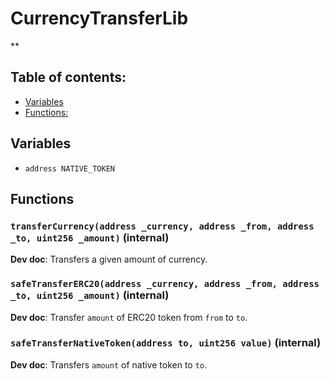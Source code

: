 # CurrencyTransferLib
**


## Table of contents:
- [Variables](#variables)
- [Functions:](#functions)

## Variables <a name="variables"></a>
- `address NATIVE_TOKEN`

## Functions <a name="functions"></a>

### `transferCurrency(address _currency, address _from, address _to, uint256 _amount)` (internal) <a name="currencytransferlib-transfercurrency-address-address-address-uint256-"></a>

**Dev doc**: Transfers a given amount of currency.

### `safeTransferERC20(address _currency, address _from, address _to, uint256 _amount)` (internal) <a name="currencytransferlib-safetransfererc20-address-address-address-uint256-"></a>

**Dev doc**: Transfer `amount` of ERC20 token from `from` to `to`.

### `safeTransferNativeToken(address to, uint256 value)` (internal) <a name="currencytransferlib-safetransfernativetoken-address-uint256-"></a>

**Dev doc**: Transfers `amount` of native token to `to`.
